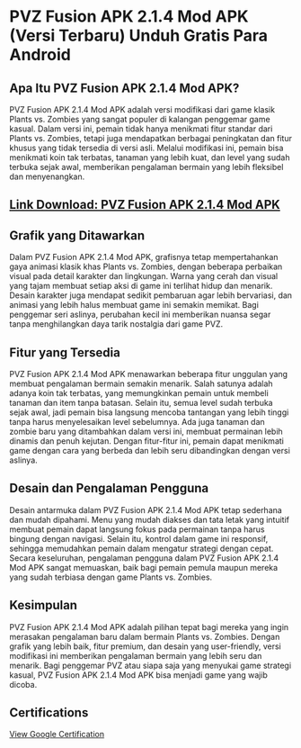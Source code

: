# PVZ Fusion APK 2.1.4 Mod APK (Versi Terbaru) Unduh Gratis Para Android

## Apa Itu PVZ Fusion APK 2.1.4 Mod APK?

PVZ Fusion APK 2.1.4 Mod APK adalah versi modifikasi dari game klasik Plants vs. Zombies yang sangat populer di kalangan penggemar game kasual. Dalam versi ini, pemain tidak hanya menikmati fitur standar dari Plants vs. Zombies, tetapi juga mendapatkan berbagai peningkatan dan fitur khusus yang tidak tersedia di versi asli. Melalui modifikasi ini, pemain bisa menikmati koin tak terbatas, tanaman yang lebih kuat, dan level yang sudah terbuka sejak awal, memberikan pengalaman bermain yang lebih fleksibel dan menyenangkan.
## [Link Download: PVZ Fusion APK 2.1.4 Mod APK](https://bit.ly/40Eb6k4)

## Grafik yang Ditawarkan

Dalam PVZ Fusion APK 2.1.4 Mod APK, grafisnya tetap mempertahankan gaya animasi klasik khas Plants vs. Zombies, dengan beberapa perbaikan visual pada detail karakter dan lingkungan. Warna yang cerah dan visual yang tajam membuat setiap aksi di game ini terlihat hidup dan menarik. Desain karakter juga mendapat sedikit pembaruan agar lebih bervariasi, dan animasi yang lebih halus membuat game ini semakin memikat. Bagi penggemar seri aslinya, perubahan kecil ini memberikan nuansa segar tanpa menghilangkan daya tarik nostalgia dari game PVZ.

## Fitur yang Tersedia

PVZ Fusion APK 2.1.4 Mod APK menawarkan beberapa fitur unggulan yang membuat pengalaman bermain semakin menarik. Salah satunya adalah adanya koin tak terbatas, yang memungkinkan pemain untuk membeli tanaman dan item tanpa batasan. Selain itu, semua level sudah terbuka sejak awal, jadi pemain bisa langsung mencoba tantangan yang lebih tinggi tanpa harus menyelesaikan level sebelumnya. Ada juga tanaman dan zombie baru yang ditambahkan dalam versi ini, membuat permainan lebih dinamis dan penuh kejutan. Dengan fitur-fitur ini, pemain dapat menikmati game dengan cara yang berbeda dan lebih seru dibandingkan dengan versi aslinya.

## Desain dan Pengalaman Pengguna

Desain antarmuka dalam PVZ Fusion APK 2.1.4 Mod APK tetap sederhana dan mudah dipahami. Menu yang mudah diakses dan tata letak yang intuitif membuat pemain dapat langsung fokus pada permainan tanpa harus bingung dengan navigasi. Selain itu, kontrol dalam game ini responsif, sehingga memudahkan pemain dalam mengatur strategi dengan cepat. Secara keseluruhan, pengalaman pengguna dalam PVZ Fusion APK 2.1.4 Mod APK sangat memuaskan, baik bagi pemain pemula maupun mereka yang sudah terbiasa dengan game Plants vs. Zombies.

## Kesimpulan

PVZ Fusion APK 2.1.4 Mod APK adalah pilihan tepat bagi mereka yang ingin merasakan pengalaman baru dalam bermain Plants vs. Zombies. Dengan grafik yang lebih baik, fitur premium, dan desain yang user-friendly, versi modifikasi ini memberikan pengalaman bermain yang lebih seru dan menarik. Bagi penggemar PVZ atau siapa saja yang menyukai game strategi kasual, PVZ Fusion APK 2.1.4 Mod APK bisa menjadi game yang wajib dicoba.
## Certifications
[View Google Certification](googlea1d6ffeaf6e099cd.html)
<!--

**Here are some ideas to get you started:**

🙋‍♀️ A short introduction - what is your organization all about?
🌈 Contribution guidelines - how can the community get involved?
👩‍💻 Useful resources - where can the community find your docs? Is there anything else the community should know?
🍿 Fun facts - what does your team eat for breakfast?
🧙 Remember, you can do mighty things with the power of [Markdown](https://docs.github.com/github/writing-on-github/getting-started-with-writing-and-formatting-on-github/basic-writing-and-formatting-syntax)
-->
